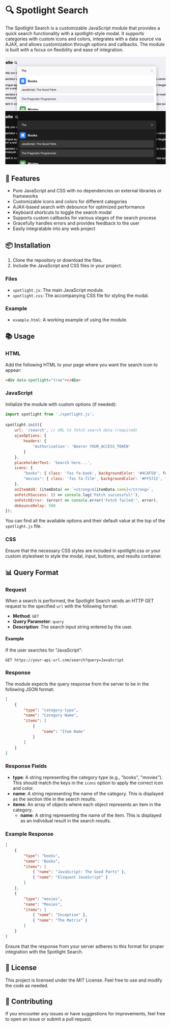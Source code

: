 # 🔍 Spotlight Search

The Spotlight Search is a customizable JavaScript module that provides a quick search functionality with a spotlight-style modal. It supports categories with custom icons and colors, integrates with a data source via AJAX, and allows customization through options and callbacks. The module is built with a focus on flexibility and ease of integration.

![Spotlight Search (light)](./screenshot-light.png)
![Spotlight Search (dark)](./screenshot-dark.png)

## 🚀 Features

- Pure JavaScript and CSS with no dependencies on external libraries or frameworks
- Customizable icons and colors for different categories
- AJAX-based search with debounce for optimized performance
- Keyboard shortcuts to toggle the search modal
- Supports custom callbacks for various stages of the search process
- Gracefully handles errors and provides feedback to the user
- Easily integratable into any web project

## 📦 Installation

1. Clone the repository or download the files.
2. Include the JavaScript and CSS files in your project.

### Files

- `spotlight.js`: The main JavaScript module.
- `spotlight.css`: The accompanying CSS file for styling the modal.

### Example

- `example.html`: A working example of using the module.

## 📚 Usage

### HTML

Add the following HTML to your page where you want the search icon to appear:

```html
<div data-spotlight="true"></div>
```

### JavaScript

Initialize the module with custom options (if needed):

```javascript
import spotlight from './spotlight.js';

spotlight.init({
    url: '/search', // URL to fetch search data (required)
    ajaxOptions: {
        headers: {
            'Authorization': 'Bearer YOUR_ACCESS_TOKEN'
        }
    },
    placeholderText: 'Search here...',
    icons: {
        "books": { class: 'fas fa-book', backgroundColor: '#4CAF50', foregroundColor: '#fff' },
        "movies": { class: 'fas fa-film', backgroundColor: '#FF5722', foregroundColor: '#fff' }
    },
    onItemAdd: (itemData) => `<strong>${itemData.name}</strong>`,
    onFetchSuccess: () => console.log('Fetch successful!'),
    onFetchError: (error) => console.error('Fetch failed:', error),
    debounceDelay: 500
});
```

You can find all the available options and their default value at the top of the `spotlight.js` file.

### CSS

Ensure that the necessary CSS styles are included in spotlight.css or your custom stylesheet to style the modal, input, buttons, and results container.

## 📊 Query Format

### Request

When a search is performed, the Spotlight Search sends an HTTP GET request to the specified `url` with the following format:

- **Method**: `GET`
- **Query Parameter**: `query`
- **Description**: The search input string entered by the user.

#### Example

If the user searches for "JavaScript":

```plaintext
GET https://your-api-url.com/search?query=JavaScript
```

### Response

The module expects the query response from the server to be in the following JSON format:

```json
[
    {
        "type": "category-type",
        "name": "Category Name",
        "items": [
            {
                "name": "Item Name"
            }
        ]
    }
]
```

### Response Fields

- **type**: A string representing the category type (e.g., "books", "movies"). This should match the keys in the `icons` option to apply the correct icon and color.
- **name**: A string representing the name of the category. This is displayed as the section title in the search results.
- **items**: An array of objects where each object represents an item in the category.
  - **name**: A string representing the name of the item. This is displayed as an individual result in the search results.

### Example Response

```json
[
    {
        "type": "books",
        "name": "Books",
        "items": [
            { "name": "JavaScript: The Good Parts" },
            { "name": "Eloquent JavaScript" }
        ]
    },
    {
        "type": "movies",
        "name": "Movies",
        "items": [
            { "name": "Inception" },
            { "name": "The Matrix" }
        ]
    }
]
```

Ensure that the response from your server adheres to this format for proper integration with the Spotlight Search.

## 📜 License

This project is licensed under the MIT License. Feel free to use and modify the code as needed.

## 🤝 Contributing

If you encounter any issues or have suggestions for improvements, feel free to open an issue or submit a pull request.
